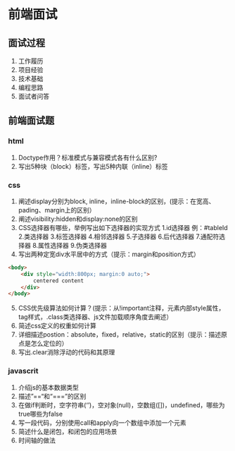 #  前端面试 

## 面试过程
1. 工作履历
2. 项目经验
3. 技术基础
4. 编程思路
5. 面试者问答

## 前端面试题

### html
1. Doctype作用？标准模式与兼容模式各有什么区别?
2. 写出5种块（block）标签，写出5种内联（inline）标签

### css
1. 阐述display分别为block, inline，inline-block的区别，(提示：在宽高、pading、margin上的区别）
2. 阐述visibility:hidden和display:none的区别
3. CSS选择器有哪些，举例写出如下选择器的实现方式
    1.id选择器 例：#tableId                                                                                                       
    2.类选择器
    3.标签选择器
    4.相邻选择器
    5.子选择器
    6.后代选择器
    7.通配符选择器
    8.属性选择器
    9.伪类选择器
4. 写出两种定宽div水平居中的方式（提示：margin和position方式）
```html
<body>
    <div style="width:800px; margin:0 auto;">
        centered content
    </div>
</body>
```

5. CSS优先级算法如何计算？(提示：从!important注释，元素内部style属性，tag样式，.class类选择器、js文件加载顺序角度去阐述）
6. 简述css定义的权重如何计算
7. 详细描述postion：absolute，fixed，relative，static的区别（提示：描述原点是怎么定位的）
8. 写出.clear消除浮动的代码和其原理

### javascrit
1. 介绍js的基本数据类型               
2. 描述”==“和“===”的区别
3. 在做if判断时，空字符串(‘’)，空对象(null)，空数组([])，undefined，哪些为true哪些为false
4. 写一段代码，分别使用call和apply向一个数组中添加一个元素
5. 简述什么是闭包，和闭包的应用场景
6. 时间轴的做法
